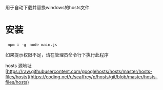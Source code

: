 

用于自动下载并替换windows的hosts文件

# 安装 #

` npm i -g`
` node main.js`

如果提示权限不足，请在管理员命令行下执行此程序

hosts 源地址 [https://raw.githubusercontent.com/googlehosts/hosts/master/hosts-files/hosts](https://coding.net/u/scaffrey/p/hosts/git/blob/master/hosts-files/hosts)